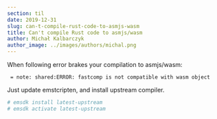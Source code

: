 ```yaml
---
section: til
date: 2019-12-31
slug: can-t-compile-rust-code-to-asmjs-wasm
title: Can't compile Rust code to asmjs/wasm
author: Michał Kalbarczyk
author_image: ../images/authors/michal.png
---
```


When following error brakes your compilation to asmjs/wasm:

```
 = note: shared:ERROR: fastcomp is not compatible with wasm object
```

Just update emstcripten, and install upstream compiler.

```bash
# emsdk install latest-upstream
# emsdk activate latest-upstream
```

